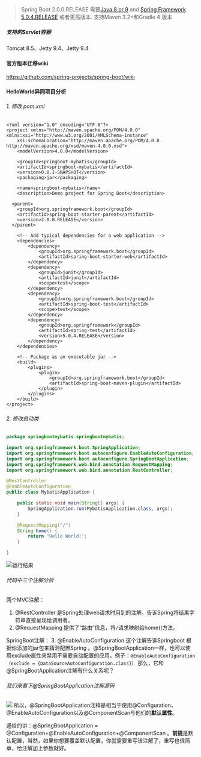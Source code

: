 >Spring Boot 2.0.0.RELEASE 需要[Java 8 or 9](https://www.java.com/) and [Spring Framework 5.0.4.RELEASE](https://docs.spring.io/spring/docs/5.0.4.RELEASE/spring-framework-reference/) 或者更高版本. 支持Maven 3.2+和Gradle 4 版本

#####   支持的Servlet容器
Tomcat 8.5、Jetty 9.4、Jetty 9.4

####   官方版本迁移wiki
https://github.com/spring-projects/spring-boot/wiki

####   HelloWorld异同项目分析

######  1. 修改 pom.xml
```
<?xml version="1.0" encoding="UTF-8"?>
<project xmlns="http://maven.apache.org/POM/4.0.0" xmlns:xsi="http://www.w3.org/2001/XMLSchema-instance"
	xsi:schemaLocation="http://maven.apache.org/POM/4.0.0 http://maven.apache.org/xsd/maven-4.0.0.xsd">
	<modelVersion>4.0.0</modelVersion>

	<groupId>springboot-mybatis</groupId>
	<artifactId>springboot-mybatis</artifactId>
	<version>0.0.1-SNAPSHOT</version>
	<packaging>jar</packaging>

	<name>springboot-mybatis</name>
	<description>Demo project for Spring Boot</description>

  <parent>
    <groupId>org.springframework.boot</groupId>
    <artifactId>spring-boot-starter-parent</artifactId>
    <version>2.0.0.RELEASE</version>
  </parent>

	<!-- Add typical dependencies for a web application -->
	<dependencies>
		<dependency>
			<groupId>org.springframework.boot</groupId>
			<artifactId>spring-boot-starter-web</artifactId>
		</dependency>
		<dependency>
			<groupId>junit</groupId>
			<artifactId>junit</artifactId>
			<scope>test</scope>
		</dependency>
		<dependency>
			<groupId>org.springframework.boot</groupId>
			<artifactId>spring-boot-test</artifactId>
			<scope>test</scope>
		</dependency>
		<dependency>
			<groupId>org.springframework</groupId>
			<artifactId>spring-test</artifactId>
			<version>5.0.4.RELEASE</version>
		</dependency>
	</dependencies>

	<!-- Package as an executable jar -->
	<build>
		<plugins>
			<plugin>
				<groupId>org.springframework.boot</groupId>
				<artifactId>spring-boot-maven-plugin</artifactId>
			</plugin>
		</plugins>
	</build>
</project>

```
######  2. 修改启动类
```java
package springbootmybatis.springbootmybatis;

import org.springframework.boot.SpringApplication;
import org.springframework.boot.autoconfigure.EnableAutoConfiguration;
import org.springframework.boot.autoconfigure.SpringBootApplication;
import org.springframework.web.bind.annotation.RequestMapping;
import org.springframework.web.bind.annotation.RestController;

@RestController
@EnableAutoConfiguration
public class MybatisApplication {

	public static void main(String[] args) {
		SpringApplication.run(MybatisApplication.class, args);
	}

	@RequestMapping("/")
	String home() {
		return "Hello World!";
	}

}

```
![运行结果](http://upload-images.jianshu.io/upload_images/5786888-40a06e86999c36d8.png?imageMogr2/auto-orient/strip%7CimageView2/2/w/1240)

######  代码中三个注解分析
两个MVC注解：
1. @RestController 是Spring处理web请求时用到的注解。告诉Spring将结果字符串直接呈现给调用者。
2. @RequestMapping 提供了“路由”信息，将`/`请求映射给home()方法。

SpringBoot注解：
3. @EnableAutoConfiguration 这个注解告诉Springboot 根据你添加的jar包来猜测配置Spring 。@SpringBootApplication一样，也可以使用exclude属性来禁用不需要自动配置的应用。例子：`@EnableAutoConfiguration（exclude = {DataSourceAutoConfiguration.class}）` 那么，它和@SpringBootApplication注解有什么关系呢？
######  我们来看下@SpringBootApplication注解源码
   

![](http://upload-images.jianshu.io/upload_images/5786888-e30be488a4d492cf.png?imageMogr2/auto-orient/strip%7CimageView2/2/w/1240)
所以，@SpringBootApplication注释是相当于使用@Configuration， @EnableAutoConfiguration以及@ComponentScan与他们的**默认属性**。

通俗的讲：@SpringBootApplication = @Configuration+@EnableAutoConfiguration+@ComponentScan 。**前提**是默认配置，当然，如果你想要覆盖默认配置，你就需要重写该注解了，重写也很简单，给注解加上参数就好。



